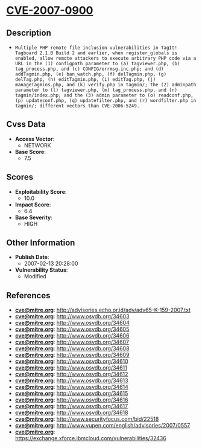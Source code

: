 
# [CVE-2007-0900](https://cve.mitre.org/cgi-bin/cvename.cgi?name=CVE-2007-0900)

## Description

- `Multiple PHP remote file inclusion vulnerabilities in TagIt! Tagboard 2.1.B Build 2 and earlier, when register_globals is enabled, allow remote attackers to execute arbitrary PHP code via a URL in the (1) configpath parameter to (a) tagviewer.php, (b) tag_process.php, and (c) CONFIG/errmsg.inc.php; and (d) addTagmin.php, (e) ban_watch.php, (f) delTagmin.php, (g) delTag.php, (h) editTagmin.php, (i) editTag.php, (j) manageTagmins.php, and (k) verify.php in tagmin/; the (2) adminpath parameter to (l) tagviewer.php, (m) tag_process.php, and (n) tagmin/index.php; and the (3) admin parameter to (o) readconf.php, (p) updateconf.php, (q) updatefilter.php, and (r) wordfilter.php in tagmin/; different vectors than CVE-2006-5249.`

## Cvss Data

- **Access Vector**:
  - NETWORK
- **Base Score**:
  - 7.5

## Scores

- **Exploitability Score**:
  - 10.0
- **Impact Score**:
  - 6.4
- **Base Severity**:
  - HIGH

## Other Information

- **Publish Date**:
  - 2007-02-13 20:28:00
- **Vulnerability Status**:
  - Modified

## References

- **cve@mitre.org**: http://advisories.echo.or.id/adv/adv65-K-159-2007.txt
- **cve@mitre.org**: http://www.osvdb.org/34603
- **cve@mitre.org**: http://www.osvdb.org/34604
- **cve@mitre.org**: http://www.osvdb.org/34605
- **cve@mitre.org**: http://www.osvdb.org/34606
- **cve@mitre.org**: http://www.osvdb.org/34607
- **cve@mitre.org**: http://www.osvdb.org/34608
- **cve@mitre.org**: http://www.osvdb.org/34609
- **cve@mitre.org**: http://www.osvdb.org/34610
- **cve@mitre.org**: http://www.osvdb.org/34611
- **cve@mitre.org**: http://www.osvdb.org/34612
- **cve@mitre.org**: http://www.osvdb.org/34613
- **cve@mitre.org**: http://www.osvdb.org/34614
- **cve@mitre.org**: http://www.osvdb.org/34615
- **cve@mitre.org**: http://www.osvdb.org/34616
- **cve@mitre.org**: http://www.osvdb.org/34617
- **cve@mitre.org**: http://www.osvdb.org/34618
- **cve@mitre.org**: http://www.securityfocus.com/bid/22518
- **cve@mitre.org**: http://www.vupen.com/english/advisories/2007/0557
- **cve@mitre.org**: https://exchange.xforce.ibmcloud.com/vulnerabilities/32436
